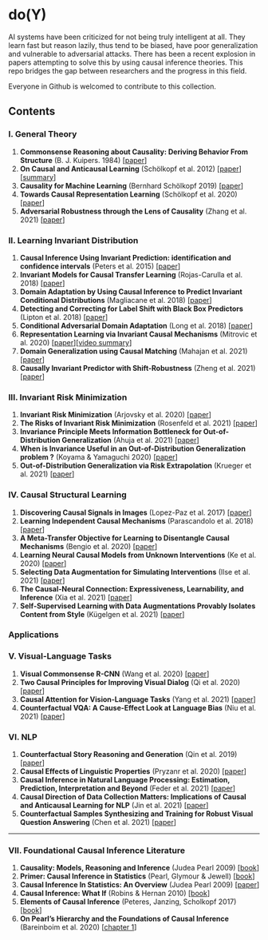# do(Y)
AI systems have been criticized for not being truly intelligent at all. They learn fast but reason lazily, thus tend to be biased, have poor generalization and vulnerable to adversarial attacks. There has been a recent explosion in papers attempting to solve this by using causal inference theories. This repo bridges the gap between researchers and the progress in this field. 

Everyone in Github is welcomed to contribute to this collection. 

## Contents
### I. General Theory
1. **Commonsense Reasoning about Causality: Deriving Behavior From Structure** (B. J. Kuipers. 1984) [[paper](https://web.eecs.umich.edu/~kuipers/papers/Kuipers-aij-84-els.pdf)] 
2. **On Causal and Anticausal Learning** (Schölkopf et al. 2012) [[paper](https://icml.cc/2012/papers/625.pdf)][[summary](https://isvy08.github.io/blog/causal-ml.html)]
3. **Causality for Machine Learning** (Bernhard Schölkopf 2019) [[paper](https://arxiv.org/pdf/1911.10500.pdf)]
4. **Towards Causal Representation Learning** (Schölkopf et al. 2020) [[paper](https://cardiacmr.hms.harvard.edu/files/cardiacmr/files/toward_causal_representation_learning.pdf)]
5. **Adversarial Robustness through the Lens of Causality** (Zhang et al. 2021) [[paper](https://arxiv.org/pdf/2106.06196.pdf)]

### II. Learning Invariant Distribution
1. **Causal Inference Using Invariant Prediction: identification and confidence intervals** (Peters et al. 2015) [[paper](https://arxiv.org/pdf/1501.01332.pdf)]
2. **Invariant Models for Causal Transfer Learning** (Rojas-Carulla et al. 2018) [[paper](https://www.jmlr.org/papers/volume19/16-432/16-432.pdf)]
3. **Domain Adaptation by Using Causal Inference to Predict Invariant Conditional Distributions** (Magliacane et al. 2018) [[paper](https://proceedings.neurips.cc/paper/2018/file/39e98420b5e98bfbdc8a619bef7b8f61-Paper.pdf)]
4. **Detecting and Correcting for Label Shift with Black Box Predictors** (Lipton et al. 2018) [[paper](https://arxiv.org/pdf/1802.03916.pdf)]
5. **Conditional Adversarial Domain Adaptation** (Long et al. 2018) [[paper](https://papers.nips.cc/paper/2018/file/ab88b15733f543179858600245108dd8-Paper.pdf)]
6. **Representation Learning via Invariant Causal Mechanisms** (Mitrovic et al. 2020) [[paper](https://openreview.net/pdf?id=9p2ekP904Rs)][[video summary](https://youtu.be/z3trcLQjLNU)]
7. **Domain Generalization using Causal Matching** (Mahajan et al. 2021) [[paper](https://www.microsoft.com/en-us/research/uploads/prod/2021/06/DG_with_causal_matching.pdf)]
8. **Causally Invariant Predictor with Shift-Robustness** (Zheng et al. 2021) [[paper](https://arxiv.org/pdf/2107.01876.pdf)]

### III. Invariant Risk Minimization
1. **Invariant Risk Minimization** (Arjovsky et al. 2020) [[paper](https://arxiv.org/pdf/1907.02893.pdf)]
2. **The Risks of Invariant Risk Minimization** (Rosenfeld et al. 2021) [[paper](https://arxiv.org/pdf/2010.05761.pdf)]
3. **Invariance Principle Meets Information Bottleneck for Out-of-Distribution Generalization** (Ahuja et al. 2021) [[paper](https://arxiv.org/pdf/2106.06607.pdf)]
4. **When is Invariance Useful in an Out-of-Distribution Generalization problem ?** (Koyama & Yamaguchi 2020) [[paper](https://arxiv.org/pdf/2008.01883.pdf)]
5. **Out-of-Distribution Generalization via Risk Extrapolation** (Krueger et al. 2021) [[paper](http://proceedings.mlr.press/v139/krueger21a/krueger21a.pdf)]

### IV. Causal Structural Learning
1. **Discovering Causal Signals in Images** (Lopez-Paz et al. 2017) [[paper](https://arxiv.org/pdf/1605.08179.pdf)]
2. **Learning Independent Causal Mechanisms** (Parascandolo et al. 2018) [[paper](http://proceedings.mlr.press/v80/parascandolo18a/parascandolo18a.pdf)]
3. **A Meta-Transfer Objective for Learning to Disentangle Causal Mechanisms** (Bengio et al. 2020) [[paper](https://openreview.net/pdf?id=ryxWIgBFPS)]
4. **Learning Neural Causal Models from Unknown Interventions** (Ke et al. 2020) [[paper](https://arxiv.org/pdf/1910.01075.pdf)]
5. **Selecting Data Augmentation for Simulating Interventions** (Ilse et al. 2021) [[paper](http://proceedings.mlr.press/v139/ilse21a/ilse21a.pdf)]
6. **The Causal-Neural Connection: Expressiveness, Learnability, and Inference** (Xia et al. 2021) [[paper](https://causalai.net/r80.pdf)]
7. **Self-Supervised Learning with Data Augmentations Provably Isolates Content from Style** (Kügelgen et al. 2021) [[paper](https://arxiv.org/pdf/2106.04619.pdf)]

### Applications

### V. Visual-Language Tasks
1. **Visual Commonsense R-CNN** (Wang et al. 2020) [[paper](https://openaccess.thecvf.com/content_CVPR_2020/papers/Wang_Visual_Commonsense_R-CNN_CVPR_2020_paper.pdf)]
2. **Two Causal Principles for Improving Visual Dialog** (Qi et al. 2020) [[paper](https://openaccess.thecvf.com/content_CVPR_2020/papers/Qi_Two_Causal_Principles_for_Improving_Visual_Dialog_CVPR_2020_paper.pdf)]
3. **Causal Attention for Vision-Language Tasks** (Yang et al. 2021) [[paper](https://openaccess.thecvf.com/content/CVPR2021/papers/Yang_Causal_Attention_for_Vision-Language_Tasks_CVPR_2021_paper.pdf)]
4. **Counterfactual VQA: A Cause-Effect Look at Language Bias** (Niu et al. 2021) [[paper](https://openaccess.thecvf.com/content/CVPR2021/papers/Niu_Counterfactual_VQA_A_Cause-Effect_Look_at_Language_Bias_CVPR_2021_paper.pdf)]

### VI. NLP
1. **Counterfactual Story Reasoning and Generation** (Qin et al. 2019) [[paper](https://arxiv.org/pdf/1909.04076.pdf)]
2. **Causal Effects of Linguistic Properties** (Pryzanr et al. 2020) [[paper](https://arxiv.org/abs/2010.12919)]
3. **Causal Inference in Natural Language Processing: Estimation, Prediction, Interpretation and Beyond** (Feder et al. 2021) [[paper](https://arxiv.org/abs/2109.00725)]
4. **Causal Direction of Data Collection Matters: Implications of Causal and Anticausal Learning for NLP** (Jin et al. 2021) [[paper](https://arxiv.org/pdf/2110.03618.pdf)]
5. **Counterfactual Samples Synthesizing and Training for Robust Visual Question Answering** (Chen et al. 2021) [[paper](https://arxiv.org/pdf/2110.01013.pdf)]

<hr>

### VII. Foundational Causal Inference Literature
1. **Causality: Models, Reasoning and Inference** (Judea Pearl 2009) [[book](http://bayes.cs.ucla.edu/BOOK-2K/viewgraphs.html)]
2. **Primer: Causal Inference in Statistics** (Pearl, Glymour & Jewell) [[book](http://bayes.cs.ucla.edu/PRIMER/)]
3. **Causal Inference In Statistics: An Overview** (Judea Pearl 2009) [[paper](https://ftp.cs.ucla.edu/pub/stat_ser/r350.pdf)]
4. **Causal Inference: What If** (Robins & Hernan 2010) [[book](https://cdn1.sph.harvard.edu/wp-content/uploads/sites/1268/2019/10/ci_hernanrobins_1oct19.pdf)]
5. **Elements of Causal Inference** (Peteres, Janzing, Scholkopf 2017) [[book](https://library.oapen.org/bitstream/id/056a11be-ce3a-44b9-8987-a6c68fce8d9b/11283.pdf)]
6. **On Pearl’s Hierarchy and the Foundations of Causal Inference** (Bareinboim et al. 2020) [[chapter 1](https://causalai.net/r60.pdf)]


